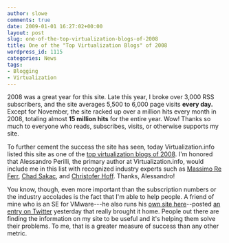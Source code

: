 ```yaml
---
author: slowe
comments: true
date: 2009-01-01 16:27:02+00:00
layout: post
slug: one-of-the-top-virtualization-blogs-of-2008
title: One of the "Top Virtualization Blogs" of 2008
wordpress_id: 1115
categories: News
tags:
- Blogging
- Virtualization
---
```


2008 was a great year for this site. Late this year, I broke over 3,000 RSS subscribers, and the site averages 5,500 to 6,000 page visits **every day.** Except for November, the site racked up over a million hits every month in 2008, totaling almost **15 million hits** for the entire year. Wow! Thanks so much to everyone who reads, subscribes, visits, or otherwise supports my site.

To further cement the success the site has seen, today Virtualization.info listed this site as one of the [top virtualization blogs of 2008](http://www.virtualization.info/2008/12/top-virtualization-blogs-of-2008.html). I'm honored that Alessandro Perilli, the primary author at Virtualization.info, would include me in this list with recognized industry experts such as [Massimo Re Ferr](http://it20.info/), [Chad Sakac](http://virtualgeek.typepad.com/), and [Christofer Hoff](http://rationalsecurity.typepad.com/). Thanks, Alessandro!

You know, though, even more important than the subscription numbers or the industry accolades is the fact that I'm able to help people. A friend of mine who is an SE for VMware---he also runs his [own site here](http://www.virtualinsanity.com/)--posted [an entry on Twitter](http://twitter.com/asweemer/status/1088150470) yesterday that really brought it home. People out there are finding the information on my site to be useful and it's helping them solve their problems. To me, that is a greater measure of success than any other metric.
